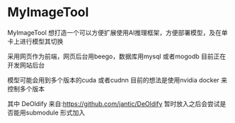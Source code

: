 # MyImageTool
MyImageTool
想打造一个可以方便扩展使用AI推理框架，方便部署模型，及在单卡上进行模型其切换

采用网页作为前端，网页后台用beego，数据库用mysql 或者mogodb
目前正在开发网站后台

模型可能会用到多个版本的cuda 或者cudnn 目前的想法是使用nvidia docker 来控制多个版本

其中
DeOldify 来自:https://github.com/jantic/DeOldify
暂时放入之后会尝试是否能用submodule 形式加入
